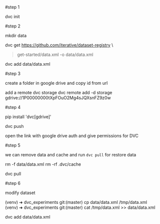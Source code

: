 #step 1

dvc init

#step 2

mkdir data

dvc get https://github.com/iterative/dataset-registry \
> get-started/data.xml -o data/data.xml

dvc add data/data.xml

#step 3

create a folder in google drive and copy id from url

add a remote dvc storage
dvc remote add -d storage gdrive://1P00000000tXpFOuO2Mg4sJQXsnFZ9z0w

#step 4

pip install 'dvc[gdrive]'

dvc push

open the link with google drive auth and give permissions for DVC

#step 5

we can remove data and cache and run `dvc pull` for restore data

rm -f data/data.xml
rm -rf .dvc/cache

dvc pull

#step 6

modify dataset

(venv) ➜  dvc_experiments git:(master) cp data/data.xml /tmp/data.xml
(venv) ➜  dvc_experiments git:(master) cat /tmp/data.xml >> data/data.xml

dvc add data/data.xml
